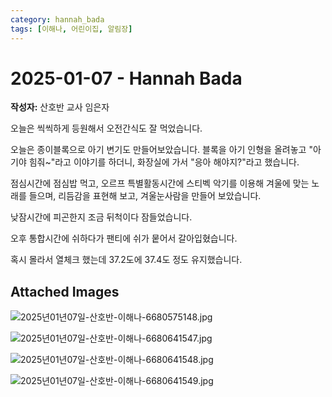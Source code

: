 ```yaml
---
category: hannah_bada
tags: [이해나, 어린이집, 알림장]
---
```


# 2025-01-07 - Hannah Bada

**작성자:** 산호반 교사 임은자  

오늘은 씩씩하게 등원해서 오전간식도 잘 먹었습니다.

오늘은 종이블록으로 아기 변기도 만들어보았습니다.  블록을 아기 인형을 올려놓고 "아기야 힘줘~"라고 이야기를 하더니, 화장실에 가서 "응아  해야지?"라고 했습니다. 

점심시간에 점심밥 먹고, 오르프 특별활동시간에 스티벡 악기를 이용해 겨울에 맞는 노래를 들으며, 리듬감을 표현해 보고,  겨울눈사람을 만들어 보았습니다.

낮잠시간에 피곤한지 조금 뒤척이다 잠들었습니다.

오후 통합시간에 쉬하다가 팬티에 쉬가 뭍어서 갈아입혔습니다.
 
혹시 몰라서 열체크 했는데 37.2도에 37.4도 정도 유지했습니다.

## Attached Images
![2025년01년07일-산호반-이해나-6680575148.jpg](d:\Users\hannah\Downloads\kids\photo\2025년01년07일-산호반-이해나-6680575148.jpg)

![2025년01년07일-산호반-이해나-6680641547.jpg](d:\Users\hannah\Downloads\kids\photo\2025년01년07일-산호반-이해나-6680641547.jpg)

![2025년01년07일-산호반-이해나-6680641548.jpg](d:\Users\hannah\Downloads\kids\photo\2025년01년07일-산호반-이해나-6680641548.jpg)

![2025년01년07일-산호반-이해나-6680641549.jpg](d:\Users\hannah\Downloads\kids\photo\2025년01년07일-산호반-이해나-6680641549.jpg)

